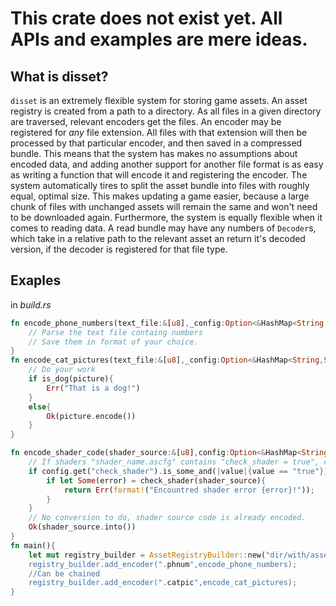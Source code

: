 # This crate does not exist yet. All APIs and examples are mere ideas. 
## What is disset?
`disset` is an extremely flexible system for storing game assets. An asset registry is created from a path to a directory. As all files in a given directory are traversed, relevant encoders get the files.
An encoder may be registered for *any* file extension. All files with that extension will then be processed by that particular encoder, and then saved in a compressed bundle. This means that the system has makes no assumptions about encoded data, and adding another support for another file format is as easy as writing a function that will encode it and registering the encoder. The system automatically tires to split the asset bundle into files with roughly equal, optimal size. This makes updating a game easier, because a large chunk of files with unchanged assets will remain the same and won't need to be downloaded again. Furthermore, the system is equally flexible when it comes to reading data. A read bundle may have any numbers of `Decoder`s, which take in a relative path to the relevant asset an return it's decoded version, if the decoder is registered for that file type.
## Exaples
in *build.rs*
```rust
fn encode_phone_numbers(text_file:&[u8],_config:Option<&HashMap<String,String>>)->Result<Box<[u8]>,String>>{
    // Parse the text file containg numbers
    // Save them in format of your choice.
}
fn encode_cat_pictures(text_file:&[u8],_config:Option<&HashMap<String,String>>)->Result<Box<[u8]>,String>>{
    // Do your work
    if is_dog(picture){
        Err("That is a dog!")
    }
    else{
        Ok(picture.encode())
    }
}

fn encode_shader_code(shader_source:&[u8],config:Option<&HashMap<String,String>>)->Result<Box<[u8]>,String>>{
    // If shaders "shader_name.ascfg" contains "check_shader = true", check the shder
    if config.get("check_shader").is_some_and(|value|{value == "true"}){
        if let Some(error) = check_shader(shader_source){
            return Err(format!("Encountred shader error {error}!"));
        }
    }
    // No conversion to do, shader source code is already encoded.
    Ok(shader_source.into())
}
fn main(){
    let mut registry_builder = AssetRegistryBuilder::new("dir/with/assets/);
    registry_builder.add_encoder(".phnum",encode_phone_numbers);
    //Can be chained
    registry_builder.add_encoder(".catpic",encode_cat_pictures);
}
```
